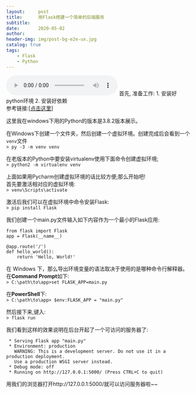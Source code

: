 ```yaml
---
layout:     post
title:      用Flask搭建一个简单的后端服务
subtitle:  
date:       2020-05-02
author:     
header-img: img/post-bg-e2e-ux.jpg
catalog: true
tags:
    - Flask
    - Python
---
```

<audio src="./music/Always.mp3" autoplay="autoplay" loop="-1" controls="controls"></audio>
首先, 准备工作: 1. 安装好python环境  2. 安装好依赖  
参考链接:[[点击这里](https://dormousehole.readthedocs.io/en/latest/installation.html#id2 "点击这里")]


这里我在windows下用的Python的版本是3.8.2版本展示。  

在Windows下创建一个文件夹，然后创建一个虚拟环境。创建完成后会看到一个`venv`文件  
`> py -3 -m venv venv`  

在老版本的Python中要安装virtualenv使用下面命令创建虚拟环境;  
`> python2 -m virtualenv venv`  

上面如果用Pycharm创建虚拟环境的话比较方便;那么开始吧!  
首先要激活相对应的虚拟环境:  
`> venv\Scripts\activate`  


激活后我们可以在虚拟环境中命令安装Flask:  
`> pip install Flask`  

我们创建一个main.py文件输入如下内容作为一个最小的Flask应用:  


    from flask import Flask
    app = Flask(__name__)
    
    @app.route('/')
    def hello_world():
        return 'Hello, World!'

在 Windows 下，那么导出环境变量的语法取决于使用的是哪种命令行解释器。   
在**Command Prompt**如下:  
`> C:\path\to\app>set FLASK_APP=main.py`  

在**PowerShell**下:  
`> C:\path\to\app> $env:FLASK_APP = "main.py"`  

然后接下来,键入:  
`> flask run`  

我们看到这样的效果说明在后台开起了一个可访问的服务器了:  

     * Serving Flask app "main.py"
     * Environment: production
       WARNING: This is a development server. Do not use it in a production deployment.
       Use a production WSGI server instead.
     * Debug mode: off
     * Running on http://127.0.0.1:5000/ (Press CTRL+C to quit)

用我们的浏览器打开http://127.0.0.1:5000/就可以访问服务器啦~~
